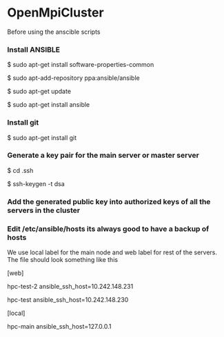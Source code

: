 # OpenMpiCluster

Before using the anscible scripts

### Install ANSIBLE

$ sudo apt-get install software-properties-common

$ sudo apt-add-repository ppa:ansible/ansible			

$ sudo apt-get update

$ sudo apt-get install ansible

### Install git

$ sudo apt-get install git

### Generate a key pair for the main server or master server

$ cd .ssh

$ ssh-keygen -t dsa

### Add the generated public key into authorized keys of all the servers in the cluster

### Edit /etc/ansible/hosts its always good to have a backup of hosts
We use local label for the main node and web label for rest of the servers.
The file should look something like this

[web]

hpc-test-2 ansible_ssh_host=10.242.148.231

hpc-test ansible_ssh_host=10.242.148.230

[local]

hpc-main ansible_ssh_host=127.0.0.1
